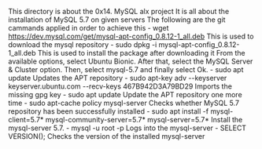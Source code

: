 This directory is about the 0x14. MySQL alx project
It is all about the installation of MySQL 5.7 on given servers
The following are the git cammands applied in order to achieve this
	- wget https://dev.mysql.com/get/mysql-apt-config_0.8.12-1_all.deb
	This is used to download the mysql repository
	- sudo dpkg -i mysql-apt-config_0.8.12-1_all.deb
	This is used to install the package after downloading it
	From the available options, select Ubuntu Bionic. 
	After that, select the MySQL Server & Cluster option. Then, select mysql-5.7 and finally select Ok.
	- sudo apt update
	Updates the APT repository
	- sudo apt-key adv --keyserver keyserver.ubuntu.com --recv-keys 467B942D3A79BD29
	Imports the missing gpg key
	- sudo apt update
	Update the APT repository one more time
	- sudo apt-cache policy mysql-server
	Checks whether MySQL 5.7 repository has been successfully installed
	- sudo apt install -f mysql-client=5.7* mysql-community-server=5.7* mysql-server=5.7*
	Install the mysql-server 5.7.
	- mysql -u root -p
	Logs into the mysql-server
	- SELECT VERSION();
	Checks the version of the installed mysql-server
